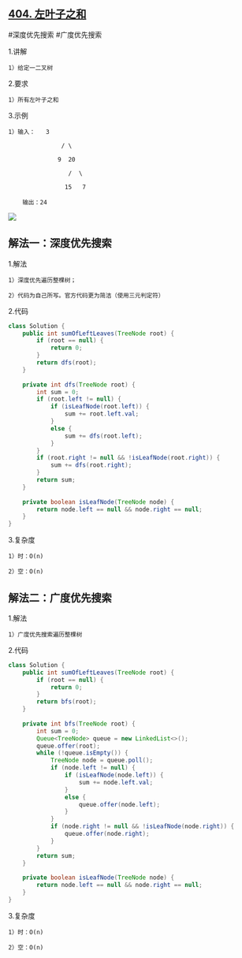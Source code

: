 ## [404. 左叶子之和](https://leetcode.cn/problems/sum-of-left-leaves/description/)

#深度优先搜索  #广度优先搜索

1.讲解

    1）给定一二叉树

2.要求

    1）所有左叶子之和

3.示例

    1）输入：   3

                   / \

                  9  20

                     /  \

                    15   7

        输出：24
![](https://assets.leetcode.com/uploads/2021/04/08/leftsum-tree.jpg)


## 解法一：深度优先搜索

1.解法

    1）深度优先遍历整棵树；

    2）代码为自己所写。官方代码更为简洁（使用三元判定符）

2.代码
```java
class Solution {
    public int sumOfLeftLeaves(TreeNode root) {
        if (root == null) {
            return 0;
        }
        return dfs(root);  
    }
    
    private int dfs(TreeNode root) {
        int sum = 0;
        if (root.left != null) {
            if (isLeafNode(root.left)) {
                sum += root.left.val;
            }
            else {
                sum += dfs(root.left);
            }
        }
        if (root.right != null && !isLeafNode(root.right)) {
            sum += dfs(root.right);
        }
        return sum;
    }
    
    private boolean isLeafNode(TreeNode node) {
        return node.left == null && node.right == null;
    }
}
```

3.复杂度

    1）时：O(n)

    2）空：O(n)

## 解法二：广度优先搜索

1.解法

    1）广度优先搜索遍历整棵树

2.代码
```java
class Solution {
    public int sumOfLeftLeaves(TreeNode root) {
        if (root == null) {
            return 0;
        }
        return bfs(root);
    }
    
    private int bfs(TreeNode root) {
        int sum = 0;
        Queue<TreeNode> queue = new LinkedList<>();
        queue.offer(root);
        while (!queue.isEmpty()) {
            TreeNode node = queue.poll();
            if (node.left != null) {
                if (isLeafNode(node.left)) {
                    sum += node.left.val;
                }
                else {
                    queue.offer(node.left);
                }
            }
            if (node.right != null && !isLeafNode(node.right)) {
                queue.offer(node.right);
            }
        }
        return sum;
    }
    
    private boolean isLeafNode(TreeNode node) {
        return node.left == null && node.right == null;
    }
}

```

3.复杂度

    1）时：O(n)

    2）空：O(n)